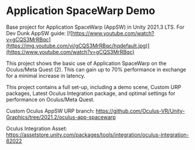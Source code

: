 # Application SpaceWarp Demo

Base project for Application SpaceWarp (AppSW) in Unity 2021.3 LTS. For Dev Dunk AppSW guide:
[![https://www.youtube.com/watch?v=gCQS3MrRBqc](https://img.youtube.com/vi/gCQS3MrRBqc/hqdefault.jpg)](https://www.youtube.com/watch?v=gCQS3MrRBqc)


This project shows the basic use of Application SpaceWarp on the Oculus/Meta Quest (2).
This can gain up to 70% performance in exchange for a minimal increase in latency.

This project contains a full set-up, including a demo scene, Custom URP packages, Latest Oculus Integration package, and optimal settings for performance on Oculus/Meta Quest.

Custom Oculus AppSW URP branch: https://github.com/Oculus-VR/Unity-Graphics/tree/2021.2/oculus-app-spacewarp

Oculus Integration Asset: https://assetstore.unity.com/packages/tools/integration/oculus-integration-82022

